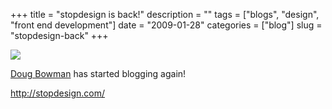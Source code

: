 +++
title = "stopdesign is back!"
description = ""
tags = ["blogs", "design", "front end development"]
date = "2009-01-28"
categories = ["blog"]
slug = "stopdesign-back"
+++



  <div class="notebook-screenshot"><a href="http://stopdesign.com/"><img src="//media.konigi.com/bluga/wt4980638619ae6.jpg"/></a></div><p><a href="http://stopdesign.com/">Doug Bowman</a> has started blogging again! </p>
    
  <a href="http://stopdesign.com/">http://stopdesign.com/</a>
